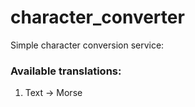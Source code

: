 # character_converter
Simple character conversion service:

### Available translations:
 1. Text -> Morse

